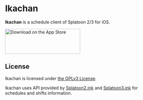 #  Ikachan

**Ikachan** is a schedule client of Splatoon 2/3 for iOS.

[<img src="https://toolbox.marketingtools.apple.com/api/v2/badges/download-on-the-app-store/black/en-us?releaseDate=1639612800" alt="Download on the App Store" style="width: 246px; height: 82px; vertical-align: middle; object-fit: contain;" />]([https://apps.apple.com/us/app/ikachan/id1550410600](https://apps.apple.com/us/app/ikachan/id1550410600?itscg=30200&itsct=apps_box_badge&mttnsubad=1550410600))

## License

Ikachan is licensed under [the GPLv3 License](/LICENSE).

Ikachan uses API provided by [Splatoon2.ink](https://splatoon2.ink/) and [Splatoon3.ink](https://splatoon3.ink/) for schedules and shifts information.
